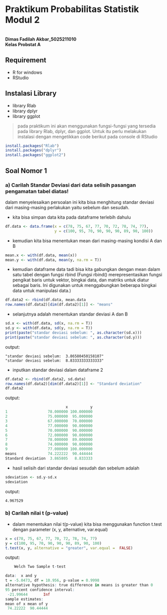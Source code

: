 # Praktikum Probabilitas Statistik Modul 2
**<br>Dimas Fadilah Akbar_5025211010**
**<br>Kelas Probstat A**

## Requirement
- R for windows
- RStudio

## Instalasi Library 
- library Rlab
- library dplyr
- library ggplot
> pada praktikum ini akan menggunakan fungsi-fungsi yang tersedia pada library Rlab, dplyr, dan ggplot. Untuk itu perlu melakukan instalasi dengan mengetikkan code berikut pada console di RStudio
```r
install.packages("Rlab")
install.packages("dplyr")
install.packages("ggplot2")
```

## Soal Nomor 1

### a) Carilah Standar Deviasi dari data selisih pasangan pengamatan tabel diatas!
dalam menyelesaikan persoalan ini kita bisa menghitung standar deviasi dari masing-masing perlakukan yaitu sebelum dan sesudah.
- kita bisa simpan data kita pada dataframe terlebih dahulu

```r
df.data <- data.frame(x = c(78, 75, 67, 77, 70, 72, 78, 74, 77), 
                      y = c(100, 95, 70, 90, 90, 90, 89, 90, 100))
```

- kemudian kita bisa menentukan mean dari masing-masing kondisi A dan B

```r
mean.x <- with(df.data, mean(x))
mean.y <- with(df.data, mean(y, na.rm = T))
```

- kemudian dataframe data tadi bisa kita gabungkan dengan mean dalam satu tabel dengan fungsi rbind (Fungsi rbind() merepresentasikan fungsi pengikat baris untuk vektor, bingkai data, dan matriks untuk diatur sebagai baris. Ini digunakan untuk menggabungkan beberapa bingkai data untuk manipulasi data.)

```r
df.data2 <- rbind(df.data, mean.data
row.names(df.data2)[dim(df.data2)[1]] <- "means"
```

- selanjutnya adalah menentukan standar deviasi A dan B

```r
sd.x <- with(df.data, sd(x, na.rm = T))
sd.y <- with(df.data, sd(y, na.rm = T))
print(paste("standar deviasi sebelum: ", as.character(sd.x)))
print(paste("standar deviasi sebelum: ", as.character(sd.y)))
```

output:

```
"standar deviasi sebelum:  3.86580450158107"
"standar deviasi sebelum:  8.83333333333333"
```

- inputkan standar deviasi dalam dataframe 2 

```r
df.data2 <- rbind(df.data2, sd.data)
row.names(df.data2)[dim(df.data2)[1]] <- "Standard deviation"
df.data2
```

output:

```r
                           x          y
1                  78.000000 100.000000
2                  75.000000  95.000000
3                  67.000000  70.000000
4                  77.000000  90.000000
5                  70.000000  90.000000
6                  72.000000  90.000000
7                  78.000000  89.000000
8                  74.000000  90.000000
9                  77.000000 100.000000
means              74.222222  90.444444
Standard deviation  3.865805   8.833333
```

- hasil selisih dari standar deviasi sesudah dan sebelum adalah
```r
sdeviation <- sd.y-sd.x
sdeviation
```

output:
```
4.967529
```

### b) Carilah nilai t (p-value)
- dalam menentukan nilai t(p-value) kita bisa menggunakan function t.test dengan parameter (x, y, alternative, var.equal)

```r
x = c(78, 75, 67, 77, 70, 72, 78, 74, 77)
y = c(100, 95, 70, 90, 90, 90, 89, 90, 100)
t.test(x, y, alternative = "greater", var.equal =  FALSE)
```

output:

```r
	Welch Two Sample t-test

data:  x and y
t = -5.0473, df = 10.956, p-value = 0.9998
alternative hypothesis: true difference in means is greater than 0
95 percent confidence interval:
 -21.99644       Inf
sample estimates:
mean of x mean of y 
 74.22222  90.44444 
```



